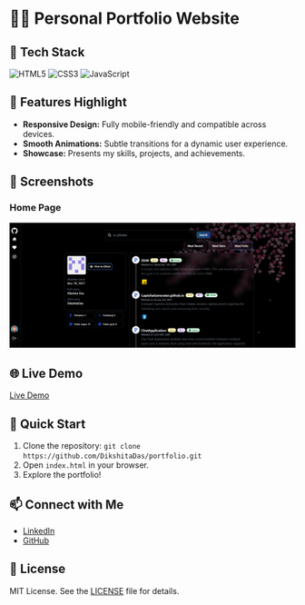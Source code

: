 
# 👨‍💻 **Personal Portfolio Website**


## 🚀 **Tech Stack**

![HTML5](https://img.shields.io/badge/HTML5-E34F26?style=flat&logo=html5&logoColor=white)
![CSS3](https://img.shields.io/badge/CSS3-1572B6?style=flat&logo=css3&logoColor=white)
![JavaScript](https://img.shields.io/badge/JavaScript-F7DF1E?style=flat&logo=javascript&logoColor=black)

## 🌟 **Features Highlight**

- **Responsive Design:** Fully mobile-friendly and compatible across devices.
- **Smooth Animations:** Subtle transitions for a dynamic user experience.
- **Showcase:** Presents my skills, projects, and achievements.


## 📸 **Screenshots**  

### **Home Page**  
<img src="https://github.com/DikshitaDas/GitHubber/blob/main/screenshots/gt-3.png" width="800" >  


## 🌐 **Live Demo**

[Live Demo](https://portfolio-x3pa.onrender.com/)

## 🚀 **Quick Start**

1. Clone the repository: `git clone https://github.com/DikshitaDas/portfolio.git`
2. Open `index.html` in your browser.
3. Explore the portfolio!

## 📫 **Connect with Me**

- [LinkedIn](https://www.linkedin.com/in/dikshita-das-3bb414203/)
- [GitHub](https://github.com/DikshitaDas)

## 📜 **License**  

MIT License. See the [LICENSE](LICENSE) file for details.  
